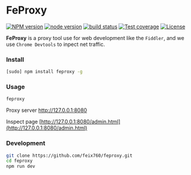 
# FeProxy
[![NPM version](https://img.shields.io/npm/v/feproxy.svg?style=flat-square)](https://npmjs.org/package/feproxy)
[![node version](https://img.shields.io/badge/node.js-%3E=_8-green.svg?style=flat-square)](http://nodejs.org/download/)
[![build status](https://img.shields.io/travis/feix760/feproxy.svg?style=flat-square)](https://travis-ci.org/feix760/feproxy)
[![Test coverage](https://codecov.io/gh/feix760/feproxy/branch/master/graph/badge.svg?style=flat-square)](https://codecov.io/gh/feix760/feproxy)
[![License](https://img.shields.io/npm/l/feproxy.svg?style=flat-square)](https://www.npmjs.com/package/feproxy)

**FeProxy** is a proxy tool use for web development like the `Fiddler`, and we use `Chrome Devtools` to inpect net traffic.

### Install

```sh
[sudo] npm install feproxy -g
```

### Usage

```sh
feproxy
```

Proxy server http://127.0.0.1:8080

Inspect page [http://127.0.0.1:8080/admin.html](http://127.0.0.1:8080/admin.html)

### Development

```sh
git clone https://github.com/feix760/feproxy.git
cd feproxy
npm run dev
```
